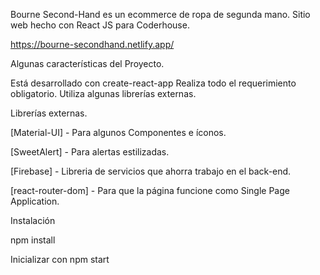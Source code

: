 Bourne Second-Hand es un ecommerce de ropa de segunda mano. Sitio web hecho con React JS para Coderhouse.

https://bourne-secondhand.netlify.app/


Algunas características del Proyecto.

Está desarrollado con create-react-app
Realiza todo el requerimiento obligatorio.
Utiliza algunas librerías externas.

Librerías externas.

[Material-UI] - Para algunos Componentes e íconos.

[SweetAlert] - Para alertas estilizadas.

[Firebase] - Libreria de servicios que ahorra trabajo en el back-end.

[react-router-dom] - Para que la página funcione como Single Page Application.


Instalación

npm install

Inicializar con
npm start

